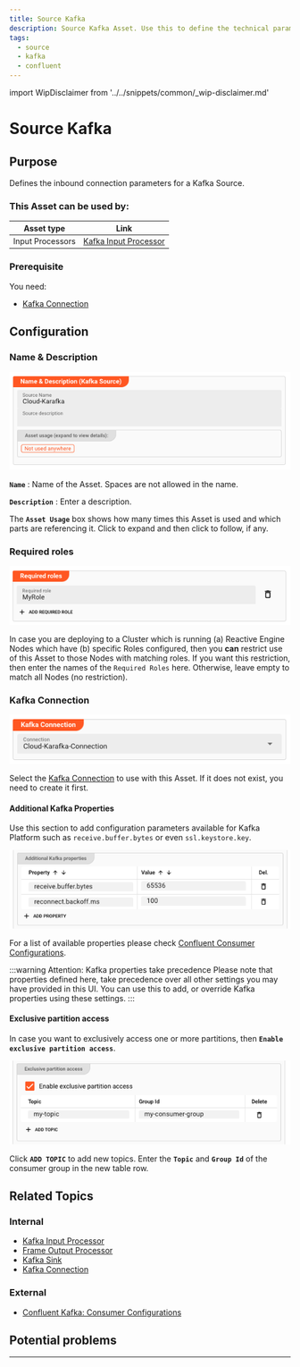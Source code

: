```yaml
---
title: Source Kafka
description: Source Kafka Asset. Use this to define the technical parameters for a Kafka source connection.
tags:
  - source
  - kafka
  - confluent
---
```


import WipDisclaimer from '../../snippets/common/_wip-disclaimer.md'

# Source Kafka

## Purpose

Defines the inbound connection parameters for a Kafka Source.

### This Asset can be used by:

| Asset type       | Link                                                                     |
|------------------|--------------------------------------------------------------------------|
| Input Processors | [Kafka Input Processor](/docs/assets/processors-input/asset-input-kafka) |

### Prerequisite

You need:

* [Kafka Connection](/docs/assets/connections/asset-connection-kafka)

## Configuration

### Name & Description

![](.asset-source-kafka-images/ba82f88d.png "Name & Description (Kafka Source Asset)")

**`Name`** : Name of the Asset. Spaces are not allowed in the name.

**`Description`** : Enter a description.

The **`Asset Usage`** box shows how many times this Asset is used and which parts are referencing it. Click to expand and then click to follow, if any.

### Required roles

![](.asset-source-kafka-images/c2e6ec39.png "Required Roles (Kafka Source Asset)")

In case you are deploying to a Cluster which is running (a) Reactive Engine Nodes which have (b) specific Roles configured, then you **can** restrict use of this Asset to those Nodes with matching
roles.
If you want this restriction, then enter the names of the `Required Roles` here. Otherwise, leave empty to match all Nodes (no restriction).

### Kafka Connection

![](.asset-source-kafka-images/a44e1dd8.png "Kafka Connection (Kafka Source Asset)")

Select the [Kafka Connection](/docs/assets/connections/asset-connection-kafka) to use with this Asset.
If it does not exist, you need to create it first.

#### Additional Kafka Properties

Use this section to add configuration parameters available for Kafka Platform such as `receive.buffer.bytes` or even `ssl.keystore.key`.

![](.asset-source-kafka-images/a7a64876.png "Additional Kafka Properties (Kafka Source Asset)")

For a list of available properties please check [Confluent Consumer Configurations](https://docs.confluent.io/platform/current/installation/configuration/consumer-configs).

:::warning Attention: Kafka properties take precedence
Please note that properties defined here, take precedence over all other settings you may have provided in this UI.
You can use this to add, or override Kafka properties using these settings.
:::

#### Exclusive partition access

In case you want to exclusively access one or more partitions, then **`Enable exclusive partition access`**.

![](.asset-source-kafka-images/1b7cc1c6.png "Exclusive partition access (Kafka Source Asset)")

Click **`ADD TOPIC`** to add new topics. Enter the **`Topic`** and **`Group Id`** of the consumer group in the new table row.

## Related Topics

### Internal

* [Kafka Input Processor](/docs/assets/processors-input/asset-input-kafka)
* [Frame Output Processor](/docs/assets/processors-output/asset-output-frame)
* [Kafka Sink](/docs/assets/sinks/asset-sink-kafka)
* [Kafka Connection](/docs/assets/connections/asset-connection-kafka)

### External

* [Confluent Kafka: Consumer Configurations](https://docs.confluent.io/platform/current/installation/configuration/consumer-configs)

## Potential problems

---

<WipDisclaimer></WipDisclaimer>
